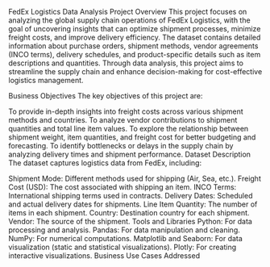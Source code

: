 FedEx Logistics Data Analysis
Project Overview
This project focuses on analyzing the global supply chain operations of FedEx Logistics, with the goal of uncovering insights that can optimize shipment processes, minimize freight costs, and improve delivery efficiency. The dataset contains detailed information about purchase orders, shipment methods, vendor agreements (INCO terms), delivery schedules, and product-specific details such as item descriptions and quantities. Through data analysis, this project aims to streamline the supply chain and enhance decision-making for cost-effective logistics management.

Business Objectives
The key objectives of this project are:

To provide in-depth insights into freight costs across various shipment methods and countries.
To analyze vendor contributions to shipment quantities and total line item values.
To explore the relationship between shipment weight, item quantities, and freight cost for better budgeting and forecasting.
To identify bottlenecks or delays in the supply chain by analyzing delivery times and shipment performance.
Dataset Description
The dataset captures logistics data from FedEx, including:

Shipment Mode: Different methods used for shipping (Air, Sea, etc.).
Freight Cost (USD): The cost associated with shipping an item.
INCO Terms: International shipping terms used in contracts.
Delivery Dates: Scheduled and actual delivery dates for shipments.
Line Item Quantity: The number of items in each shipment.
Country: Destination country for each shipment.
Vendor: The source of the shipment.
Tools and Libraries
Python: For data processing and analysis.
Pandas: For data manipulation and cleaning.
NumPy: For numerical computations.
Matplotlib and Seaborn: For data visualization (static and statistical visualizations).
Plotly: For creating interactive visualizations.
Business Use Cases Addressed

